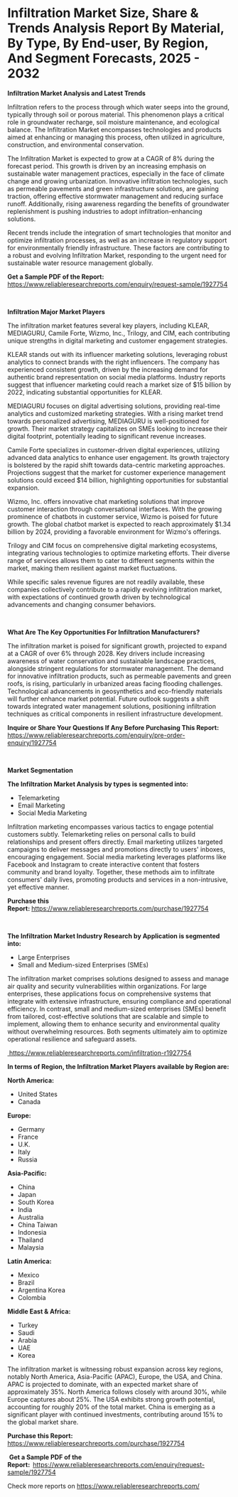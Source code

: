 <p><h1>Infiltration Market Size, Share & Trends Analysis Report By Material, By Type, By End-user, By Region, And Segment Forecasts, 2025 - 2032</h1></p><p><strong>Infiltration Market Analysis and Latest Trends</strong></p>
<p><p>Infiltration refers to the process through which water seeps into the ground, typically through soil or porous material. This phenomenon plays a critical role in groundwater recharge, soil moisture maintenance, and ecological balance. The Infiltration Market encompasses technologies and products aimed at enhancing or managing this process, often utilized in agriculture, construction, and environmental conservation.</p><p>The Infiltration Market is expected to grow at a CAGR of 8% during the forecast period. This growth is driven by an increasing emphasis on sustainable water management practices, especially in the face of climate change and growing urbanization. Innovative infiltration technologies, such as permeable pavements and green infrastructure solutions, are gaining traction, offering effective stormwater management and reducing surface runoff. Additionally, rising awareness regarding the benefits of groundwater replenishment is pushing industries to adopt infiltration-enhancing solutions. </p><p>Recent trends include the integration of smart technologies that monitor and optimize infiltration processes, as well as an increase in regulatory support for environmentally friendly infrastructure. These factors are contributing to a robust and evolving Infiltration Market, responding to the urgent need for sustainable water resource management globally.</p></p>
<p><strong>Get a Sample PDF of the Report:&nbsp;</strong> <a href="https://www.reliableresearchreports.com/enquiry/request-sample/1927754?utm_campaign=3265&utm_medium=2&utm_source=Github&utm_content=ia&utm_term=28032025&utm_id=infiltration">https://www.reliableresearchreports.com/enquiry/request-sample/1927754</a></p>
<p>&nbsp;</p>
<p><strong>Infiltration Major Market Players</strong></p>
<p><p>The infiltration market features several key players, including KLEAR, MEDIAGURU, Camile Forte, Wizmo, Inc., Trilogy, and CIM, each contributing unique strengths in digital marketing and customer engagement strategies.</p><p>KLEAR stands out with its influencer marketing solutions, leveraging robust analytics to connect brands with the right influencers. The company has experienced consistent growth, driven by the increasing demand for authentic brand representation on social media platforms. Industry reports suggest that influencer marketing could reach a market size of $15 billion by 2022, indicating substantial opportunities for KLEAR.</p><p>MEDIAGURU focuses on digital advertising solutions, providing real-time analytics and customized marketing strategies. With a rising market trend towards personalized advertising, MEDIAGURU is well-positioned for growth. Their market strategy capitalizes on SMEs looking to increase their digital footprint, potentially leading to significant revenue increases.</p><p>Camile Forte specializes in customer-driven digital experiences, utilizing advanced data analytics to enhance user engagement. Its growth trajectory is bolstered by the rapid shift towards data-centric marketing approaches. Projections suggest that the market for customer experience management solutions could exceed $14 billion, highlighting opportunities for substantial expansion.</p><p>Wizmo, Inc. offers innovative chat marketing solutions that improve customer interaction through conversational interfaces. With the growing prominence of chatbots in customer service, Wizmo is poised for future growth. The global chatbot market is expected to reach approximately $1.34 billion by 2024, providing a favorable environment for Wizmo's offerings.</p><p>Trilogy and CIM focus on comprehensive digital marketing ecosystems, integrating various technologies to optimize marketing efforts. Their diverse range of services allows them to cater to different segments within the market, making them resilient against market fluctuations.</p><p>While specific sales revenue figures are not readily available, these companies collectively contribute to a rapidly evolving infiltration market, with expectations of continued growth driven by technological advancements and changing consumer behaviors.</p></p>
<p>&nbsp;</p>
<p><strong>What Are The Key Opportunities For Infiltration Manufacturers?</strong></p>
<p><p>The infiltration market is poised for significant growth, projected to expand at a CAGR of over 6% through 2028. Key drivers include increasing awareness of water conservation and sustainable landscape practices, alongside stringent regulations for stormwater management. The demand for innovative infiltration products, such as permeable pavements and green roofs, is rising, particularly in urbanized areas facing flooding challenges. Technological advancements in geosynthetics and eco-friendly materials will further enhance market potential. Future outlook suggests a shift towards integrated water management solutions, positioning infiltration techniques as critical components in resilient infrastructure development.</p></p>
<p><strong>Inquire or Share Your Questions If Any Before Purchasing This Report:</strong> <a href="https://www.reliableresearchreports.com/enquiry/pre-order-enquiry/1927754?utm_campaign=3265&utm_medium=2&utm_source=Github&utm_content=ia&utm_term=28032025&utm_id=infiltration">https://www.reliableresearchreports.com/enquiry/pre-order-enquiry/1927754</a></p>
<p>&nbsp;</p>
<p><strong>Market Segmentation</strong></p>
<p><strong>The Infiltration Market Analysis by types is segmented into:</strong></p>
<p><ul><li>Telemarketing</li><li>Email Marketing</li><li>Social Media Marketing</li></ul></p>
<p><p>Infiltration marketing encompasses various tactics to engage potential customers subtly. Telemarketing relies on personal calls to build relationships and present offers directly. Email marketing utilizes targeted campaigns to deliver messages and promotions directly to users' inboxes, encouraging engagement. Social media marketing leverages platforms like Facebook and Instagram to create interactive content that fosters community and brand loyalty. Together, these methods aim to infiltrate consumers' daily lives, promoting products and services in a non-intrusive, yet effective manner.</p></p>
<p><strong>Purchase this Report:&nbsp;</strong><a href="https://www.reliableresearchreports.com/purchase/1927754?utm_campaign=3265&utm_medium=2&utm_source=Github&utm_content=ia&utm_term=28032025&utm_id=infiltration">https://www.reliableresearchreports.com/purchase/1927754</a></p>
<p>&nbsp;</p>
<p><strong>The Infiltration Market Industry Research by Application is segmented into:</strong></p>
<p><ul><li>Large Enterprises</li><li>Small and Medium-sized Enterprises (SMEs)</li></ul></p>
<p><p>The infiltration market comprises solutions designed to assess and manage air quality and security vulnerabilities within organizations. For large enterprises, these applications focus on comprehensive systems that integrate with extensive infrastructure, ensuring compliance and operational efficiency. In contrast, small and medium-sized enterprises (SMEs) benefit from tailored, cost-effective solutions that are scalable and simple to implement, allowing them to enhance security and environmental quality without overwhelming resources. Both segments ultimately aim to optimize operational resilience and safeguard assets.</p></p>
<p><a href="https://www.reliableresearchreports.com/infiltration-r1927754?utm_campaign=3265&utm_medium=2&utm_source=Github&utm_content=ia&utm_term=28032025&utm_id=infiltration">&nbsp;https://www.reliableresearchreports.com/infiltration-r1927754</a></p>
<p><strong>In terms of Region, the Infiltration Market Players available by Region are:</strong></p>
<p>
    <p> <strong> North America: </strong>
        <ul>
            <li>United States</li>
            <li>Canada</li>
        </ul>
        </p> 
    <p> <strong> Europe: </strong>
        <ul>
            <li>Germany</li>
            <li>France</li>
            <li>U.K.</li>
            <li>Italy</li>
            <li>Russia</li>
        </ul>
        </p> 
    <p> <strong> Asia-Pacific: </strong>
        <ul>
            <li>China</li>
            <li>Japan</li>
            <li>South Korea</li>
            <li>India</li>
            <li>Australia</li>
            <li>China Taiwan</li>
            <li>Indonesia</li>
            <li>Thailand</li>
            <li>Malaysia</li>
        </ul>
        </p> 
    <p> <strong> Latin America: </strong>
        <ul>
            <li>Mexico</li>
            <li>Brazil</li>
            <li>Argentina Korea</li>
            <li>Colombia</li>
        </ul>
        </p> 
    <p> <strong> Middle East & Africa: </strong>
        <ul>
            <li>Turkey</li>
            <li>Saudi</li>
            <li>Arabia</li>
            <li>UAE</li>
            <li>Korea</li>
        </ul>
    </p>
    </p>
<p><p>The infiltration market is witnessing robust expansion across key regions, notably North America, Asia-Pacific (APAC), Europe, the USA, and China. APAC is projected to dominate, with an expected market share of approximately 35%. North America follows closely with around 30%, while Europe captures about 25%. The USA exhibits strong growth potential, accounting for roughly 20% of the total market. China is emerging as a significant player with continued investments, contributing around 15% to the global market share.</p></p>
<p><strong>Purchase this Report: </strong><a href="https://www.reliableresearchreports.com/purchase/1927754?utm_campaign=3265&utm_medium=2&utm_source=Github&utm_content=ia&utm_term=28032025&utm_id=infiltration">https://www.reliableresearchreports.com/purchase/1927754</a></p>
<p>&nbsp;<strong>Get a Sample PDF of the Report:&nbsp;&nbsp;</strong><a href="https://www.reliableresearchreports.com/enquiry/request-sample/1927754?utm_campaign=3265&utm_medium=2&utm_source=Github&utm_content=ia&utm_term=28032025&utm_id=infiltration">https://www.reliableresearchreports.com/enquiry/request-sample/1927754</a></p>
<p><strong></strong></p>
<p>Check more reports on <a href="https://www.reliableresearchreports.com/?utm_campaign=3265&utm_medium=2&utm_source=Github&utm_content=ia&utm_term=28032025&utm_id=infiltration">https://www.reliableresearchreports.com/</a></p>
